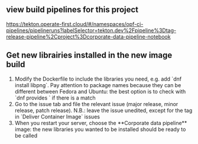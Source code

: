 
## view build pipelines for this project
https://tekton.operate-first.cloud/#/namespaces/opf-ci-pipelines/pipelineruns?labelSelector=tekton.dev%2Fpipeline%3Dtag-release-pipeline%2Cproject%3Dcorporate-data-pipeline-notebook

## Get new librairies installed in the new image build
<ol>
<li>Modify the Dockerfile to include the libraries you need, e.g. add `dnf install libpng`. Pay attention to package names because they can be different between Fedora and Ubuntu: the best option is to check with `dnf provides <library>` if there is a match</li>
<li>Go to the issue tab and file the relevant issue (major release, minor release, patch release). N.B.: leave the issue unedited, except for the tag in `Deliver Container Image` issues</li>
<li>When you restart your server, choose the **Corporate data pipeline** image: the new libraries you wanted to be installed should be ready to be called</li>
</ol>
